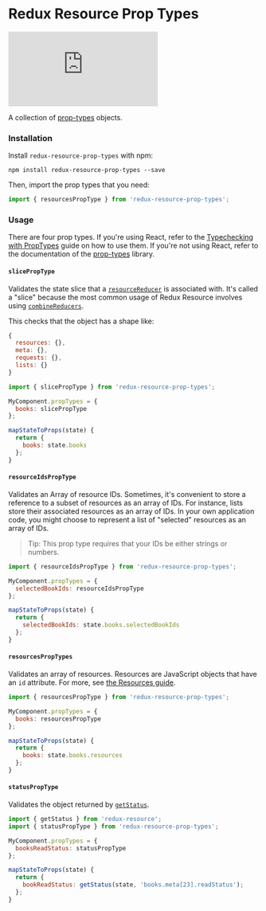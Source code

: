 # Redux Resource Prop Types

[![gzip size](http://img.badgesize.io/https://unpkg.com/redux-resource-prop-types/dist/redux-resource-prop-types.min.js?compression=gzip)](https://unpkg.com/redux-resource-prop-types/dist/redux-resource-prop-types.min.js)

A collection of [prop-types](https://github.com/facebook/prop-types) objects.

### Installation

Install `redux-resource-prop-types` with npm:

`npm install redux-resource-prop-types --save`

Then, import the prop types that you need:

```js
import { resourcesPropType } from 'redux-resource-prop-types';
```

### Usage

There are four prop types. If you're using React, refer to the [Typechecking with
PropTypes](https://facebook.github.io/react/docs/typechecking-with-proptypes.html)
guide on how to use them. If you're not using React, refer to the documentation
of the [prop-types](https://github.com/facebook/prop-types) library.

#### `slicePropType`

Validates the state slice that a
[`resourceReducer`](/docs/api-reference/resource-reducer.md) is associated with.
It's called a "slice" because the most common usage of Redux Resource
involves using
[`combineReducers`](http://redux.js.org/docs/api/combineReducers.html).

This checks that the object has a shape like:

```js
{
  resources: {},
  meta: {},
  requests: {},
  lists: {}
}
```

```js
import { slicePropType } from 'redux-resource-prop-types';

MyComponent.propTypes = {
  books: slicePropType
};

mapStateToProps(state) {
  return {
    books: state.books
  };
}
```

#### `resourceIdsPropType`

Validates an Array of resource IDs. Sometimes, it's convenient to store a
reference to a subset of resources as an array of IDs. For instance, lists
store their associated resources as an array of IDs. In your own application
code, you might choose to represent a list of "selected" resources as an array
of IDs.

> Tip: This prop type requires that your IDs be either strings or numbers.

```js
import { resourceIdsPropType } from 'redux-resource-prop-types';

MyComponent.propTypes = {
  selectedBookIds: resourceIdsPropType
};

mapStateToProps(state) {
  return {
    selectedBookIds: state.books.selectedBookIds
  };
}
```

#### `resourcesPropTypes`

Validates an array of resources. Resources are JavaScript objects that have an
`id` attribute. For more, see
[the Resources guide](/docs/guides/resources.md).

```js
import { resourcesPropType } from 'redux-resource-prop-types';

MyComponent.propTypes = {
  books: resourcesPropType
};

mapStateToProps(state) {
  return {
    books: state.books.resources
  };
}
```

#### `statusPropType`

Validates the object returned by [`getStatus`](/docs/api-reference/get-status.md).

```js
import { getStatus } from 'redux-resource';
import { statusPropType } from 'redux-resource-prop-types';

MyComponent.propTypes = {
  booksReadStatus: statusPropType
};

mapStateToProps(state) {
  return {
    bookReadStatus: getStatus(state, 'books.meta[23].readStatus');
  };
}
```
